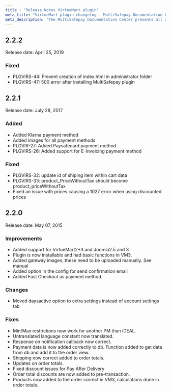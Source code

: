 ```yaml
---
title : "Release Notes VirtueMart plugin"
meta_title: "VirtueMart plugin changelog - MultiSafepay Documentation Center"
meta_description: "The MultiSafepay Documentation Center presents all relevant information about our Plugins and API. You can also find support pages for Payment Methods, Tools and General Questions as well as the contact details of our Support and Integration Teams."
---
```


## 2.2.2
Release date: April 25, 2019
### Fixed
+ PLGVIRS-44: Prevent creation of index.html in administrator folder
+ PLGVIRS-47: 500 error after installing MultiSafepay plugin

## 2.2.1
Release date: July 28, 2017
### Added
+ Added Klarna payment method
+ Added images for all payment methods
+ PLGVIR-27: Added Paysafecard payment method
+ PLGVIRS-26: Added support for E-Invoicing payment method

### Fixed
+ PLGVIRS-32: update id of shiping item within cart data
+ PLGVIRS-33: product_PriceWithoutTax should become product_priceWithoutTax
+ Fixed an issue with prices causing a 1027 error when using discounted prices

## 2.2.0
Release date: May 07, 2015
### Improvements
+ Added support for VirtueMart2+3 and Joomla2.5 and 3
+ Plugin is now installable and had basic functions in VM3.
+ Added gateway images, these need to be uploaded manually. See manual
+ Added option in the config for send confirmation email
+ Added Fast Checkout as payment method.

### Changes
+ Moved daysactive option to extra settings instead of account settings tab

### Fixes
+ Min/Max restrictions now work for another PM than iDEAL.
+ Untranslated language constant now translated.
+ Response on notification callback now correct.
+ Payment data is now added correctly to db. Function added to get data from db and add it to the order view.
+ Shipping now correct added to order totals.
+ Updates on order totals.
+ Fixed discount issues for Pay After Delivery
+ Order total discounts are now added to pre-transaction.
+ Products now added to the order correct in VM3, calculations done in order totals.

